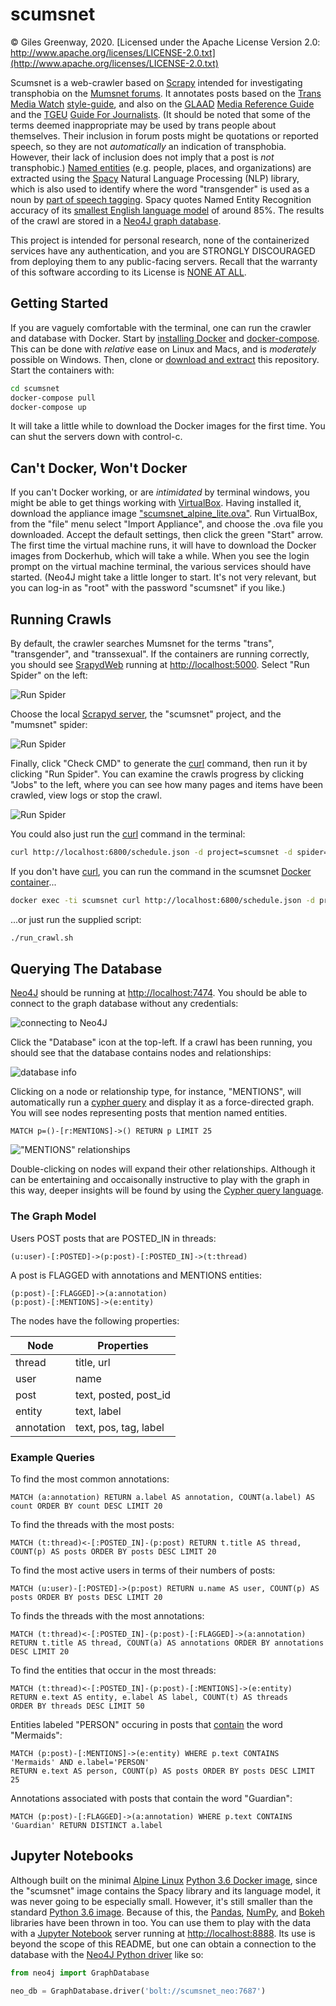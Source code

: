 # scumsnet

&copy; Giles Greenway, 2020.
[Licensed under the Apache License Version 2.0: http://www.apache.org/licenses/LICENSE-2.0.txt](http://www.apache.org/licenses/LICENSE-2.0.txt)

Scumsnet is a web-crawler based on [Scrapy](https://scrapy.org/) intended for investigating
transphobia on the [Mumsnet forums](https://en.wikipedia.org/wiki/Mumsnet#Criticisms). It
annotates posts based on the [Trans Media Watch](http://www.transmediawatch.org/)
[style-guide](http://www.transmediawatch.org/Documents/Media%20Style%20Guide.pdf), and also
on the [GLAAD](https://www.glaad.org/)
[Media Reference Guide](https://www.glaad.org/reference/transgender) and the
[TGEU](https://tgeu.org/)
[Guide For Journalists](https://tgeu.org/wp-content/uploads/2016/07/TGEU_journalistGuide16LR_singlepages.pdf).
(It should be noted that some of the terms deemed inappropriate may be used by trans people about themselves.
Their inclusion in forum posts might be quotations or reported speech, so they are not *automatically* an
indication of transphobia. However, their lack of inclusion does not imply that a post is *not* transphobic.)
[Named entities](https://spacy.io/usage/linguistic-features#named-entities) (e.g. people, places, and
organizations) are extracted using the [Spacy](https://spacy.io) Natural Language Processing (NLP) library,
which is also used to identify where the word "transgender" is used as a noun by
[part of speech tagging](https://spacy.io/usage/linguistic-features#pos-tagging). Spacy quotes
Named Entity Recognition accuracy of its [smallest English language model](https://spacy.io/models/en)
of around 85%. The results of the crawl are stored in a [Neo4J graph database](https://neo4j.com/).

This project is intended for personal research, none of the containerized services have any authentication,
and you are STRONGLY DISCOURAGED from deploying them to any public-facing servers. Recall that the
warranty of this software according to its License is [NONE AT ALL](http://www.apache.org/licenses/LICENSE-2.0.txt).

## Getting Started

If you are vaguely comfortable with the terminal, one can run the crawler and database with Docker.
Start by [installing Docker](https://docs.docker.com/install/) and
[docker-compose](https://docs.docker.com/compose/install/). This can be done with *relative* ease
on Linux and Macs, and is *moderately* possible on Windows. Then, clone or 
[download and extract](https://github.com/augeas/scumsnet/archive/master.zip) this repository.
Start the containers with:

```sh
cd scumsnet
docker-compose pull
docker-compose up
```

It will take a little while to download the Docker images for the first time. You can shut the servers down with
control-c. 

## Can't Docker, Won't Docker

If you can't Docker working, or are *intimidated* by terminal windows, you might be able to get things
working with [VirtualBox](https://www.virtualbox.org/). Having installed it, download the appliance image
["scumsnet_alpine_lite.ova"](https://scumsnet.s3.eu-west-2.amazonaws.com/scumsnet_alpine_lite.ova).
Run VirtualBox, from the "file" menu select "Import Appliance", and
choose the .ova file you downloaded. Accept the default settings, then click the green "Start" arrow.
The first time the virtual machine runs, it will have to download the Docker images from
Dockerhub, which will take a while. When you see the login prompt on the virtual machine terminal,
the various services should have started. (Neo4J might take a little longer to start. It's not
very relevant, but you can log-in as "root" with the password "scumsnet" if you like.)

## Running Crawls

By default, the crawler searches Mumsnet for the terms "trans", "transgender", and "transsexual".
If the containers are running correctly, you should see
[SrapydWeb](https://github.com/my8100/scrapydweb) running at
[http://localhost:5000](http://localhost:5000). Select "Run Spider" on the left:

![Run Spider](/img/run_spider_0.png)

Choose the local [Scrapyd server](https://scrapyd.readthedocs.io/en/stable/), the "scumsnet" project,
and the "mumsnet" spider:

![Run Spider](/img/run_spider_1.png)

Finally, click "Check CMD" to generate the [curl](https://curl.haxx.se/) command, then run it by clicking
"Run Spider". You can examine the crawls progress by clicking "Jobs" to the left, where you can see how
many pages and items have been crawled, view logs or stop the crawl.

![Run Spider](/img/run_spider_2.png)

You could also just run the [curl](https://curl.haxx.se/) command in the terminal:

```sh
curl http://localhost:6800/schedule.json -d project=scumsnet -d spider=mumsnet
```

If you don't have [curl](https://curl.haxx.se/), you can run the command in the scumsnet
[Docker container](https://docs.docker.com/engine/reference/commandline/exec/)...

```sh
docker exec -ti scumsnet curl http://localhost:6800/schedule.json -d project=scumsnet -d spider=mumsnet
```

...or just run the supplied script:

```sh
./run_crawl.sh 
```

## Querying The Database

[Neo4J](https://neo4j.com/) should be running at [http://localhost:7474](http://localhost:7474).
You should be able to connect to the graph database without any credentials:

![connecting to Neo4J](/img/neo_connect.png)

Click the "Database" icon at the top-left. If a crawl has been running, you should see that the
database contains nodes and relationships:

![database info](/img/neo_info.png)

Clicking on a node or relationship type, for instance, "MENTIONS", will automatically run
a [cypher query](https://neo4j.com/docs/cypher-refcard/current/) and display it as a force-directed
graph. You will see nodes representing posts that mention named entities.

```
MATCH p=()-[r:MENTIONS]->() RETURN p LIMIT 25
```

!["MENTIONS" relationships](/img/neo_mentions.png)

Double-clicking on nodes will expand their other relationships.
Although it can be entertaining and occaisonally instructive to play with the graph in this way,
deeper insights will be found by using the [Cypher query language](https://neo4j.com/developer/cypher-query-language/).

### The Graph Model

Users POST posts that are POSTED_IN in threads:

```
(u:user)-[:POSTED]->(p:post)-[:POSTED_IN]->(t:thread)
```

A post is FLAGGED with annotations and MENTIONS entities: 

```
(p:post)-[:FLAGGED]->(a:annotation)
(p:post)-[:MENTIONS]->(e:entity)
```

The nodes have the following properties:

| Node       | Properties            |
|------------|-----------------------|
| thread     | title, url            |
| user       | name                  |
| post       | text, posted, post_id |
| entity     | text, label           |
| annotation | text, pos, tag, label | 


### Example Queries

To find the most common annotations:

```
MATCH (a:annotation) RETURN a.label AS annotation, COUNT(a.label) AS count ORDER BY count DESC LIMIT 20
```

To find the threads with the most posts:

```
MATCH (t:thread)<-[:POSTED_IN]-(p:post) RETURN t.title AS thread, COUNT(p) AS posts ORDER BY posts DESC LIMIT 20
```

To find the most active users in terms of their numbers of posts:

```
MATCH (u:user)-[:POSTED]->(p:post) RETURN u.name AS user, COUNT(p) AS posts ORDER BY posts DESC LIMIT 20
```

To finds the threads with the most annotations:

```
MATCH (t:thread)<-[:POSTED_IN]-(p:post)-[:FLAGGED]->(a:annotation)
RETURN t.title AS thread, COUNT(a) AS annotations ORDER BY annotations DESC LIMIT 20
```

To find the entities that occur in the most threads:

```
MATCH (t:thread)<-[:POSTED_IN]-(p:post)-[:MENTIONS]->(e:entity)
RETURN e.text AS entity, e.label AS label, COUNT(t) AS threads
ORDER BY threads DESC LIMIT 50
```

Entities labeled "PERSON" occuring in posts that
[contain](https://neo4j.com/docs/cypher-manual/current/clauses/where/#match-string-contains)
the word "Mermaids":

```
MATCH (p:post)-[:MENTIONS]->(e:entity) WHERE p.text CONTAINS 'Mermaids' AND e.label='PERSON'
RETURN e.text AS person, COUNT(p) AS posts ORDER BY posts DESC LIMIT 25
```

Annotations associated with posts that contain the word "Guardian":

```
MATCH (p:post)-[:FLAGGED]->(a:annotation) WHERE p.text CONTAINS 'Guardian' RETURN DISTINCT a.label
```

## Jupyter Notebooks

Although built on the minimal [Alpine Linux](https://alpinelinux.org/)
[Python 3.6 Docker image](https://hub.docker.com/_/python), since the "scumsnet" image
contains the Spacy library and its language model, it was never going to be especially small.
However, it's still smaller than the standard [Python 3.6 image](https://hub.docker.com/_/python).
Because of this, the
[Pandas](https://pandas.pydata.org/), [NumPy](https://numpy.org/), and [Bokeh](https://bokeh.org/)
libraries have been thrown in too. You can use them to play with the data with a
[Jupyter Notebook](https://jupyter.org/) server running at
[http://localhost:8888](http://localhost:8888). Its use is beyond the scope of this README, but
one can obtain a connection to the database with the [Neo4J Python driver](https://neo4j.com/developer/python/)
like so:

```python
from neo4j import GraphDatabase

neo_db = GraphDatabase.driver('bolt://scumsnet_neo:7687')
```

